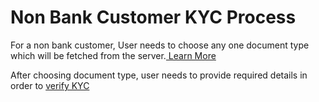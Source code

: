 # Non Bank Customer KYC Process

For a non bank customer, User needs to choose any one document type which will be fetched from the server.[ Learn More](min-kyc-process/fetch-client-rules-api.md)

After choosing document type, user needs to provide required details in order to [verify KYC ](min-kyc-process/update-kyc-details-api.md)
